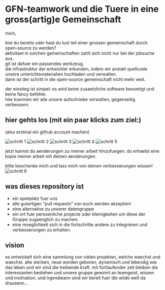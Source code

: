 
# GFN-teamwork und die Tuere in eine gross(artig)e Gemeinschaft

moin,

bist du bereits oder hast du lust teil einer grossen gemeinschaft durch open-source zu werden?\
aktivitaet in solchen gemeinschaften zahlt sich nicht nur bei der jobsuche aus.\
git ist dafuer ein passendes werkzeug.\
 die infrastruktur der entwickler erkunden, indem wir anstatt quellcode unsere unterichtsmaterialien hochladen und verwalten.\
dann ist der schritt in die open-source gemeinschaft nicht mehr weit.

der einstieg ist simpel: es wird keine zusaetzliche software benoetigt und keine fancy befehle:\
hier koennen wir alle unsere aufschriebe verwalten, gegenseitig verbessern.


## hier gehts los (mit ein paar klicks zum ziel:)

(also erstmal ein github account machen)

![schritt 1](https://github.com/teicheld/teamWerkzeugSandkasten/blob/main/img/verbessern1.PNG)
![schritt 2](https://github.com/teicheld/teamWerkzeugSandkasten/blob/main/iverbessern2.png)
![schritt 3](https://github.com/teicheld/teamWerkzeugSandkasten/blob/main/iverbebessern3.png)
![schritt 4](https://github.com/teicheld/teamWerkzeugSandkasten/blob/main/iverbessern4.png)
![schritt 5](https://github.com/teicheld/teamWerkzeugSandkasten/blob/main/iverbessern5.PNG)

jetzt kannst du aenderungen zu meiner arbeit hinzufuegen. du erhaelst eine kopie meiner arbeit mit deinen aenderungen.

bitte beschenke mich und lass mich von deinen verbesserungen wissen!
![schritt 6](https://github.com/teicheld/GFN-teamwork/blob/main/verbesserung%20akzeptieren1.png)

## was dieses repository ist

- ein spielplatz fuer uns
- alle gutartigen "pull requests" von euch werden akzeptiert
- eine alternative zu unserer datengruppe
- ein ort fuer persoenliche projecte oder kleinigkeiten um diese der Gruppe zugaenglich zu machen.
- eine moeglichkeit sich in die fortschritte andere zu integrieren und verbesserungen zu erhalten.

## vision

es entwickelt sich eine sammlung von vielen projekten, welche waechst und waechst. alte sterben, neue werden geboren, dynamisch und lebendig wie das leben und wir sind die treibende kraft. mit fortlaufender zeit bleiben die interessanten bestehen und unsere gruppe gewinnt an teamgeist, wissen und motivation.
und irgendwann sind wir bereit fuer die wilde welt da drausenn...
